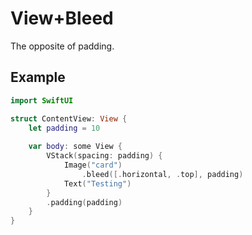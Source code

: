 # View+Bleed

The opposite of padding.

## Example
```swift
import SwiftUI

struct ContentView: View {
    let padding = 10
    
    var body: some View {
        VStack(spacing: padding) {
            Image("card")
                .bleed([.horizontal, .top], padding)
            Text("Testing")
        }
        .padding(padding)
    }
}
```
